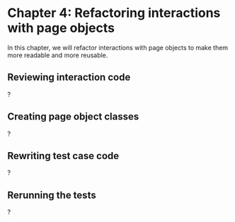 # Chapter 4: Refactoring interactions with page objects

In this chapter,
we will refactor interactions with page objects
to make them more readable and more reusable.


## Reviewing interaction code

?


## Creating page object classes

?


## Rewriting test case code

?


## Rerunning the tests

?
